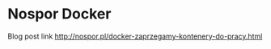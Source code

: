 Nospor Docker
=============

Blog post link http://nospor.pl/docker-zaprzegamy-kontenery-do-pracy.html